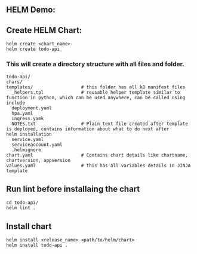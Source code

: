 ## HELM Demo:

## Create HELM Chart: 
```
helm create <chart_name>
helm create todo-api
```
### This will create a directory structure with all files and folder. 
```
todo-api/
chars/
templates/                  # this folder has all k8 manifest files    
  _helpers.tpl              # reusable helper template similar to function in python, which can be used anywhere, can be called using                                include
  deployment.yaml
  hpa.yaml
  ingress.yamk
  NOTES.txt                 # Plain text file created after template is deployed, contains information about what to do next after                                   helm installation
  service.yaml
  serviceaccount.yaml
  .helmignore
chart.yaml                  # Contains chart details like chartname, chartversion, appversion
values.yaml                 # this has all variables details in JINJA template
```

## Run lint before installaing the chart 

```
cd todo-api/
helm lint .
```

## Install chart
```
helm install <release_name> <path/to/helm/chart>
helm install todo-api .
```
